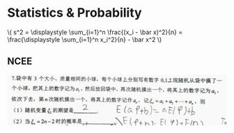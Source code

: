 # Statistics & Probability

\\( s^2 = \displaystyle \sum_{i=1}^n \frac{(x_i - \bar x)^2}{n} = \frac{\displaystyle \sum_{i=1}^n x_i^2}{n} - \bar x^2 \\)

## NCEE

![1](Statistics_Probability/NCEE-1.jpg)
